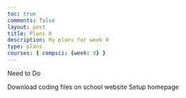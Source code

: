 ```yaml
---
toc: true
comments: false
layout: post
title: Plans 0
description: My plans for week 0
type: plans
courses: { compsci: {week: 0} }
---
```





Need to Do




Download coding files on school website
Setup homepage




